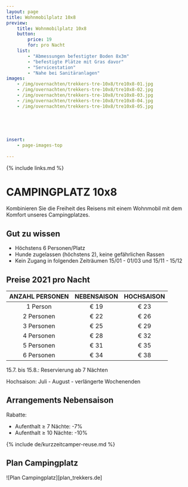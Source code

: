```yaml
---
layout: page
title: Wohnmobilplatz 10x8
preview: 
    title: Wohnmobilplatz 10x8
    button:
        price: 19
        for: pro Nacht
    list:
        - "Abmessungen befestigter Boden 8x3m"
        - "befestigte Plätze mit Gras davor"
        - "Servicestation"
        - "Nahe bei Sanitäranlagen"
images:
    - /img/overnachten/trekkers-tre-10x8/tre10x8-01.jpg
    - /img/overnachten/trekkers-tre-10x8/tre10x8-02.jpg
    - /img/overnachten/trekkers-tre-10x8/tre10x8-03.jpg
    - /img/overnachten/trekkers-tre-10x8/tre10x8-04.jpg
    - /img/overnachten/trekkers-tre-10x8/tre10x8-05.jpg
    
    
    
    
    
insert:
    - page-images-top
    
---
```

{% include links.md %}

# CAMPINGPLATZ 10x8

Kombinieren Sie die Freiheit des Reisens mit einem Wohnmobil mit dem Komfort unseres Campingplatzes.

## Gut zu wissen

- Höchstens 6 Personen/Platz
- Hunde zugelassen (höchstens 2), keine gefährlichen Rassen
- Kein Zugang in folgenden Zeiträumen 15/01 - 01/03 und 15/11 - 15/12

## Preise 2021 pro Nacht

ANZAHL PERSONEN | NEBENSAISON | HOCHSAISON      
:-------------:|:-----------:|:-----------:|
1 Person       |€ 19         |€ 23       
2 Personen     |€ 22         |€ 26           
3 Personen     |€ 25         |€ 29 
4 Personen     |€ 28         |€ 32     
5 Personen     |€ 31         |€ 35 
6 Personen     |€ 34         |€ 38 

15.7. bis 15.8.: Reservierung ab 7 Nächten

Hochsaison: Juli - August - verlängerte Wochenenden

## Arrangements Nebensaison

Rabatte:
- Aufenthalt ≥ 7 Nächte: -7%
- Aufenthalt ≥ 10 Nächte: -10%

{% include de/kurzzeitcamper-reuse.md %}





## Plan Campingplatz

![Plan Campingplatz][plan_trekkers.de]
